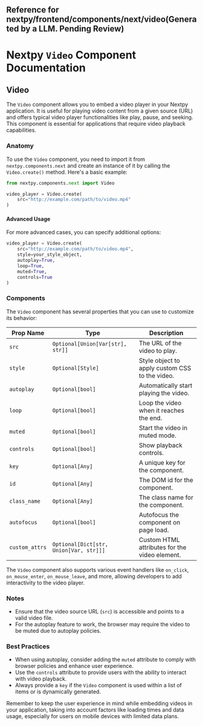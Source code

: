 ##  Reference for nextpy/frontend/components/next/video(Generated by a LLM. Pending Review)

# Nextpy `Video` Component Documentation

## Video

The `Video` component allows you to embed a video player in your Nextpy application. It is useful for playing video content from a given source (URL) and offers typical video player functionalities like play, pause, and seeking. This component is essential for applications that require video playback capabilities.

### Anatomy

To use the `Video` component, you need to import it from `nextpy.components.next` and create an instance of it by calling the `Video.create()` method. Here's a basic example:

```python
from nextpy.components.next import Video

video_player = Video.create(
    src="http://example.com/path/to/video.mp4"
)
```

#### Advanced Usage

For more advanced cases, you can specify additional options:

```python
video_player = Video.create(
    src="http://example.com/path/to/video.mp4",
    style=your_style_object,
    autoplay=True,
    loop=True,
    muted=True,
    controls=True
)
```

### Components

The `Video` component has several properties that you can use to customize its behavior:

| Prop Name     | Type                                             | Description                                    |
|---------------|--------------------------------------------------|------------------------------------------------|
| `src`         | `Optional[Union[Var[str], str]]`                 | The URL of the video to play.                  |
| `style`       | `Optional[Style]`                                | Style object to apply custom CSS to the video. |
| `autoplay`    | `Optional[bool]`                                 | Automatically start playing the video.         |
| `loop`        | `Optional[bool]`                                 | Loop the video when it reaches the end.        |
| `muted`       | `Optional[bool]`                                 | Start the video in muted mode.                 |
| `controls`    | `Optional[bool]`                                 | Show playback controls.                        |
| `key`         | `Optional[Any]`                                  | A unique key for the component.                |
| `id`          | `Optional[Any]`                                  | The DOM id for the component.                  |
| `class_name`  | `Optional[Any]`                                  | The class name for the component.              |
| `autofocus`   | `Optional[bool]`                                 | Autofocus the component on page load.          |
| `custom_attrs`| `Optional[Dict[str, Union[Var, str]]]`           | Custom HTML attributes for the video element.  |

The `Video` component also supports various event handlers like `on_click`, `on_mouse_enter`, `on_mouse_leave`, and more, allowing developers to add interactivity to the video player.

### Notes

- Ensure that the video source URL (`src`) is accessible and points to a valid video file.
- For the autoplay feature to work, the browser may require the video to be muted due to autoplay policies.

### Best Practices

- When using autoplay, consider adding the `muted` attribute to comply with browser policies and enhance user experience.
- Use the `controls` attribute to provide users with the ability to interact with video playback.
- Always provide a `key` if the `Video` component is used within a list of items or is dynamically generated.

Remember to keep the user experience in mind while embedding videos in your application, taking into account factors like loading times and data usage, especially for users on mobile devices with limited data plans.